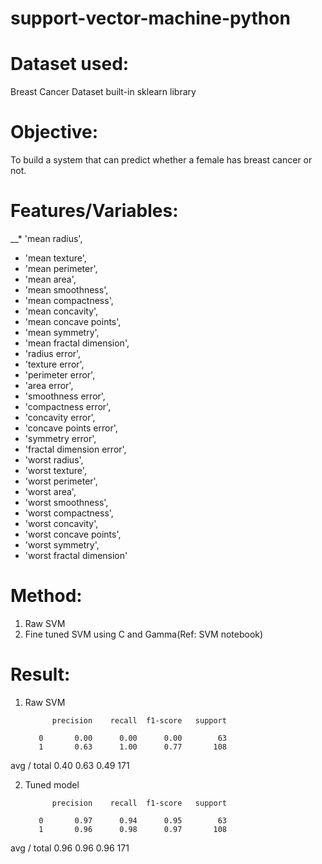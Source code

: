 # support-vector-machine-python

# Dataset used:  
Breast Cancer Dataset built-in sklearn library

# Objective:   
To build a system that can predict whether a female has breast cancer or not.

# Features/Variables:  
__* 'mean radius',
+ 'mean texture',
+ 'mean perimeter',
+ 'mean area',
+ 'mean smoothness',
+ 'mean compactness',
+ 'mean concavity',
+ 'mean concave points',
+ 'mean symmetry',
+ 'mean fractal dimension',
+ 'radius error',
+ 'texture error',
+ 'perimeter error',
+ 'area error',
+ 'smoothness error',
+ 'compactness error',
+ 'concavity error',
+ 'concave points error',
+ 'symmetry error',
+ 'fractal dimension error',
+ 'worst radius',
+ 'worst texture',
+ 'worst perimeter',
+ 'worst area',
+ 'worst smoothness',
+ 'worst compactness',
+ 'worst concavity',
+ 'worst concave points',
+ 'worst symmetry',
+ 'worst fractal dimension'

# Method: 

1. Raw SVM
2. Fine tuned SVM using C and Gamma(Ref: SVM notebook)

# Result:
1. Raw SVM

             precision    recall  f1-score   support

          0       0.00      0.00      0.00        63
          1       0.63      1.00      0.77       108

avg / total       0.40      0.63      0.49       171  
  
2. Tuned model

             precision    recall  f1-score   support

          0       0.97      0.94      0.95        63
          1       0.96      0.98      0.97       108

avg / total       0.96      0.96      0.96       171


​